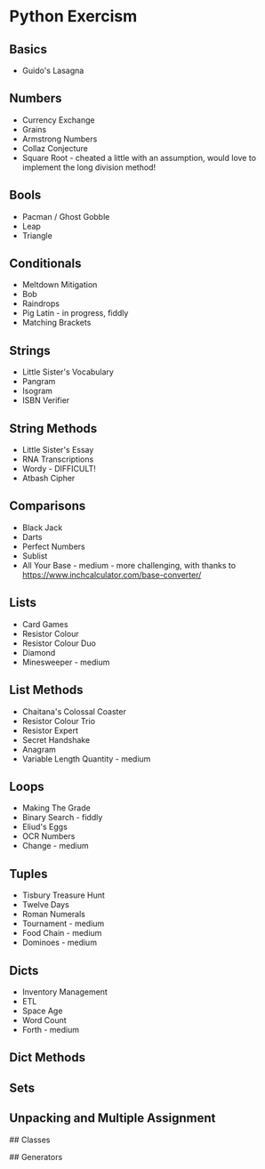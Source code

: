 # Python Exercism

## Basics

- Guido's Lasagna

## Numbers

- Currency Exchange
- Grains
- Armstrong Numbers
- Collaz Conjecture
- Square Root - cheated a little with an assumption, would love to implement the long division method!

## Bools

- Pacman / Ghost Gobble
- Leap
- Triangle

## Conditionals

- Meltdown Mitigation
- Bob
- Raindrops
- Pig Latin - in progress, fiddly
- Matching Brackets

## Strings

- Little Sister's Vocabulary
- Pangram
- Isogram
- ISBN Verifier

## String Methods

- Little Sister's Essay
- RNA Transcriptions
- Wordy - DIFFICULT!
- Atbash Cipher

## Comparisons

- Black Jack
- Darts
- Perfect Numbers
- Sublist
- All Your Base - medium - more challenging, with thanks to https://www.inchcalculator.com/base-converter/

## Lists

- Card Games
- Resistor Colour
- Resistor Colour Duo
- Diamond
- Minesweeper - medium


## List Methods
- Chaitana's Colossal Coaster
- Resistor Colour Trio
- Resistor Expert
- Secret Handshake
- Anagram
- Variable Length Quantity - medium

## Loops
- Making The Grade
- Binary Search - fiddly
- Eliud's Eggs
- OCR Numbers
- Change - medium

## Tuples
- Tisbury Treasure Hunt
- Twelve Days
- Roman Numerals
- Tournament - medium
- Food Chain - medium
- Dominoes - medium

## Dicts
- Inventory Management
- ETL
- Space Age
- Word Count
- Forth - medium

## Dict Methods

## Sets

## Unpacking and Multiple Assignment

## Classes

## Generators
